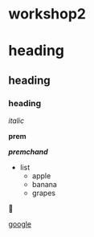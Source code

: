 # workshop2

# heading

## heading

### heading

*italic*

**prem**

***premchand***

* list
  * apple
  * banana
  * grapes

🧛

[google](https://www.google.co.in/)
